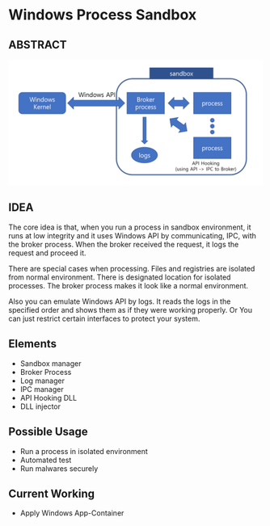 # Windows Process Sandbox

## ABSTRACT

![img](./img.png)

## IDEA

The core idea is that, when you run a process in sandbox environment, it runs at low integrity and it uses Windows API by communicating, IPC, with the broker process. When the broker received the request, it logs the request and proceed it.

There are special cases when processing. Files and registries are isolated from normal environment. There is designated location for isolated processes. The broker process makes it look like a normal environment.

Also you can emulate Windows API by logs. It reads the logs in the specified order and shows them as if they were working properly. Or You can just restrict certain interfaces to protect your system.

## Elements

- Sandbox manager
- Broker Process
- Log manager
- IPC manager
- API Hooking DLL
- DLL injector

## Possible Usage

- Run a process in isolated environment
- Automated test
- Run malwares securely

## Current Working

- Apply Windows App-Container